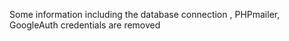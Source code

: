 Some information including the database connection , PHPmailer,  GoogleAuth credentials are removed
 
 
